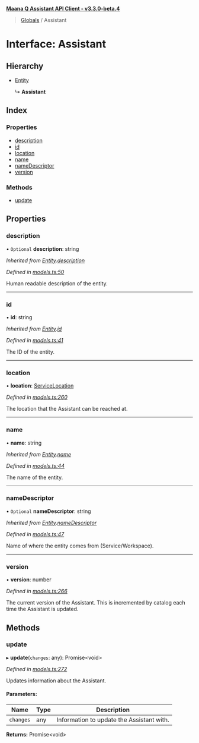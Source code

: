 **[Maana Q Assistant API Client - v3.3.0-beta.4](../README.md)**

> [Globals](../README.md) / Assistant

# Interface: Assistant

## Hierarchy

* [Entity](entity.md)

  ↳ **Assistant**

## Index

### Properties

* [description](assistant.md#description)
* [id](assistant.md#id)
* [location](assistant.md#location)
* [name](assistant.md#name)
* [nameDescriptor](assistant.md#namedescriptor)
* [version](assistant.md#version)

### Methods

* [update](assistant.md#update)

## Properties

### description

• `Optional` **description**: string

*Inherited from [Entity](entity.md).[description](entity.md#description)*

*Defined in [models.ts:50](https://github.com/maana-io/q-assistant-client/blob/7fea6ec/src/models.ts#L50)*

Human readable description of the entity.

___

### id

•  **id**: string

*Inherited from [Entity](entity.md).[id](entity.md#id)*

*Defined in [models.ts:41](https://github.com/maana-io/q-assistant-client/blob/7fea6ec/src/models.ts#L41)*

The ID of the entity.

___

### location

•  **location**: [ServiceLocation](servicelocation.md)

*Defined in [models.ts:260](https://github.com/maana-io/q-assistant-client/blob/7fea6ec/src/models.ts#L260)*

The location that the Assistant can be reached at.

___

### name

•  **name**: string

*Inherited from [Entity](entity.md).[name](entity.md#name)*

*Defined in [models.ts:44](https://github.com/maana-io/q-assistant-client/blob/7fea6ec/src/models.ts#L44)*

The name of the entity.

___

### nameDescriptor

• `Optional` **nameDescriptor**: string

*Inherited from [Entity](entity.md).[nameDescriptor](entity.md#namedescriptor)*

*Defined in [models.ts:47](https://github.com/maana-io/q-assistant-client/blob/7fea6ec/src/models.ts#L47)*

Name of where the entity comes from (Service/Workspace).

___

### version

•  **version**: number

*Defined in [models.ts:266](https://github.com/maana-io/q-assistant-client/blob/7fea6ec/src/models.ts#L266)*

The current version of the Assistant.  This is incremented by catalog each
time the Assistant is updated.

## Methods

### update

▸ **update**(`changes`: any): Promise\<void>

*Defined in [models.ts:272](https://github.com/maana-io/q-assistant-client/blob/7fea6ec/src/models.ts#L272)*

Updates information about the Assistant.

#### Parameters:

Name | Type | Description |
------ | ------ | ------ |
`changes` | any | Information to update the Assistant with.  |

**Returns:** Promise\<void>
